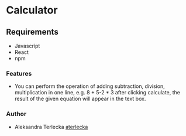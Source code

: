 # Calculator

## Requirements
* Javascript
* React 
* npm

### Features

* You can perform the operation of adding subtraction, division, multiplication in one line, e.g. 8 + 5-2 * 3
  after clicking calculate, the result of the given equation will appear in the text box.

### Author
* Aleksandra Terlecka  [aterlecka](https://github.com/aterlecka)